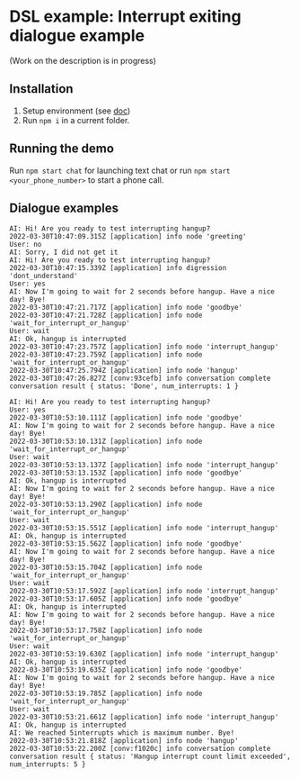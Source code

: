 # DSL example: Interrupt exiting dialogue example

(Work on the description is in progress)

<!-- ## Description

[Feature doc link](https://docs.dasha.ai/en-us/default/current-feature-doc)

Some common information about the feature. What is it? How do we handle it, i.e. what instruments are there in Dasha to rule this feature? [Link to original demo if needed](https://some.demo.com)

Overall example description. What is it about? What does current example contain? What files should user look at?

Please, see our [some-important-link](https://docs.dasha.ai/en-us/default/current-feature-doc) for more details.  -->

## Installation

1. Setup environment (see [doc](https://docs.dasha.ai/en-us/default/setup-enviroment/))
1. Run `npm i` in a current folder.

## Running the demo

Run `npm start chat` for launching text chat or run `npm start <your_phone_number>` to start a phone call.

## Dialogue examples

```log
AI: Hi! Are you ready to test interrupting hangup?
2022-03-30T10:47:09.315Z [application] info node 'greeting'
User: no
AI: Sorry, I did not get it
AI: Hi! Are you ready to test interrupting hangup?
2022-03-30T10:47:15.339Z [application] info digression 'dont_understand'
User: yes
AI: Now I'm going to wait for 2 seconds before hangup. Have a nice day! Bye!
2022-03-30T10:47:21.717Z [application] info node 'goodbye'
2022-03-30T10:47:21.728Z [application] info node 'wait_for_interrupt_or_hangup'
User: wait
AI: Ok, hangup is interrupted
2022-03-30T10:47:23.757Z [application] info node 'interrupt_hangup'
2022-03-30T10:47:23.759Z [application] info node 'wait_for_interrupt_or_hangup'
2022-03-30T10:47:25.794Z [application] info node 'hangup'
2022-03-30T10:47:26.827Z [conv:93cefb] info conversation complete
conversation result { status: 'Done', num_interrupts: 1 }
```

```log
AI: Hi! Are you ready to test interrupting hangup?
User: yes
2022-03-30T10:53:10.111Z [application] info node 'goodbye'
AI: Now I'm going to wait for 2 seconds before hangup. Have a nice day! Bye!
2022-03-30T10:53:10.131Z [application] info node 'wait_for_interrupt_or_hangup'
User: wait
2022-03-30T10:53:13.137Z [application] info node 'interrupt_hangup'
2022-03-30T10:53:13.153Z [application] info node 'goodbye'
AI: Ok, hangup is interrupted
AI: Now I'm going to wait for 2 seconds before hangup. Have a nice day! Bye!
2022-03-30T10:53:13.290Z [application] info node 'wait_for_interrupt_or_hangup'
User: wait
2022-03-30T10:53:15.551Z [application] info node 'interrupt_hangup'
AI: Ok, hangup is interrupted
2022-03-30T10:53:15.562Z [application] info node 'goodbye'
AI: Now I'm going to wait for 2 seconds before hangup. Have a nice day! Bye!
2022-03-30T10:53:15.704Z [application] info node 'wait_for_interrupt_or_hangup'
User: wait
2022-03-30T10:53:17.592Z [application] info node 'interrupt_hangup'
2022-03-30T10:53:17.605Z [application] info node 'goodbye'
AI: Ok, hangup is interrupted
AI: Now I'm going to wait for 2 seconds before hangup. Have a nice day! Bye!
2022-03-30T10:53:17.758Z [application] info node 'wait_for_interrupt_or_hangup'
User: wait
2022-03-30T10:53:19.630Z [application] info node 'interrupt_hangup'
AI: Ok, hangup is interrupted
2022-03-30T10:53:19.635Z [application] info node 'goodbye'
AI: Now I'm going to wait for 2 seconds before hangup. Have a nice day! Bye!
2022-03-30T10:53:19.785Z [application] info node 'wait_for_interrupt_or_hangup'
User: wait
2022-03-30T10:53:21.661Z [application] info node 'interrupt_hangup'
AI: Ok, hangup is interrupted
AI: We reached 5interrupts which is maximum number. Bye!
2022-03-30T10:53:21.818Z [application] info node 'hangup'
2022-03-30T10:53:22.200Z [conv:f1020c] info conversation complete
conversation result { status: 'Hangup interrupt count limit exceeded', num_interrupts: 5 }
```


